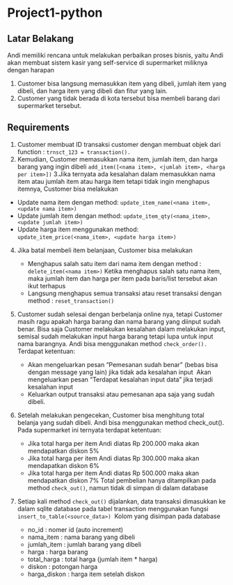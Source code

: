 # Project1-python
## Latar Belakang
Andi memiliki rencana untuk melakukan perbaikan proses bisnis, yaitu Andi akan membuat sistem kasir yang self-service di supermarket miliknya dengan harapan 
1. Customer bisa langsung memasukkan item yang dibeli, jumlah item yang dibeli, dan harga item yang dibeli dan fitur yang lain.
2. Customer yang tidak berada di kota tersebut bisa membeli barang dari supermarket tersebut. 

## Requirements
1. Customer membuat ID transaksi customer dengan membuat objek dari function : `trnsct_123 = transaction().`
2. Kemudian, Customer memasukkan nama item, jumlah item, dan harga barang yang ingin dibeli
	`add_item([<nama item>, <jumlah item>, <harga per item>])`
3.Jika ternyata ada kesalahan dalam memasukkan nama item atau jumlah item atau harga item tetapi tidak ingin menghapus itemnya, Customer bisa melakukan
  * Update nama item dengan method: 
  `update_item_name(<nama item>, <update nama item>)`
  * Update jumlah item dengan method: 
  `update_item_qty(<nama_item>, <update jumlah item>)`
  * Update harga item menggunakan method: 
  `update_item_price(<nama_item>, <update harga item>)`
4. Jika batal membeli item belanjaan, Customer bisa melakukan
   * Menghapus salah satu item dari nama item dengan method : 
    `delete_item(<nama item>)`
    Ketika menghapus salah satu nama item, maka jumlah item dan harga per item pada baris/list tersebut akan ikut terhapus
   * Langsung menghapus semua transaksi atau reset transaksi dengan method :
     `reset_transaction()`
5. Customer sudah selesai dengan berbelanja online nya, tetapi Customer masih ragu apakah harga barang dan nama barang yang diinput sudah benar. Bisa saja Customer melakukan kesalahan dalam melakukan input, semisal sudah melakukan input harga barang tetapi lupa untuk input nama barangnya. Andi bisa menggunakan method `check_order().` Terdapat ketentuan:
    * Akan mengeluarkan pesan “Pemesanan sudah benar” (bebas bisa dengan message yang lain) jika tidak ada kesalahan input 
      Akan mengeluarkan pesan “Terdapat kesalahan input data” jika terjadi kesalahan input
    * Keluarkan output transaksi atau pemesanan apa saja yang sudah dibeli.
6. Setelah melakukan pengecekan, Customer bisa menghitung total belanja yang sudah dibeli. Andi bisa menggunakan method check_out(). Pada supermarket ini ternyata terdapat     ketentuan:
    - Jika total harga per item Andi diatas Rp 200.000 maka akan mendapatkan diskon 5%
    - Jika total harga per item Andi diatas Rp 300.000 maka akan mendapatkan diskon 6%
    - Jika total harga per item Andi diatas Rp 500.000 maka akan mendapatkan diskon 7%
    Total pembelian hanya ditampilkan pada method `check_out()`, namun tidak di simpan di dalam database

7. Setiap kali method `check_out()` dijalankan, data transaksi dimasukkan ke dalam sqlite database pada tabel transaction menggunakan fungsi 			`insert_to_table(<source_data>)` 
    Kolom yang disimpan pada database
    - no_id : nomer id (auto increment)
    - nama_item : nama barang yang dibeli
    - jumlah_item : jumlah barang yang dibeli
    - harga : harga barang 
    - total_harga : total harga (jumlah item * harga)
    - diskon : potongan harga
    - harga_diskon : harga item setelah diskon
 


  




